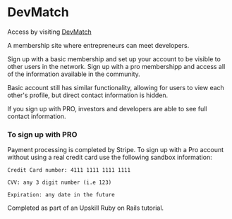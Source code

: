 # DevMatch

Access by visiting [DevMatch](https://devmatch-aziz.herokuapp.com/)

A membership site where entrepreneurs can meet developers.

Sign up with a basic membership and set up your account to be visible to other users in the network.
Sign up with a pro membershipp and access all of the information available in the community.


Basic account still has similar functionality, allowing for users to view each other's profile, but direct contact information is hidden.

If you sign up with PRO, investors and developers are able to see full contact information.

### To sign up with PRO
Payment processing is completed by Stripe.
To sign up with a Pro account without using a real credit card use the following sandbox information:

    Credit Card number: 4111 1111 1111 1111
  
    CVV: any 3 digit number (i.e 123)
  
    Expiration: any date in the future
  

Completed as part of an Upskill Ruby on Rails tutorial.


